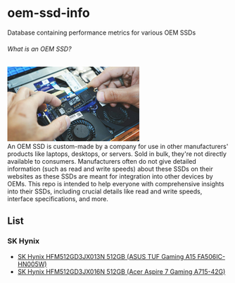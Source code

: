 # oem-ssd-info

Database containing performance metrics for various OEM SSDs 

###### What is an OEM SSD?
<img src = "./ssd.jpg" width=300><br>
An OEM SSD is custom-made by a company for use in other manufacturers' products like laptops, desktops, or servers. Sold in bulk, they're not directly available to consumers. Manufacturers often do not give detailed information (such as read and write speeds) about these SSDs on their websites as these SSDs are meant for integration into other devices by OEMs. This repo is intended to help everyone with comprehensive insights into their SSDs, including crucial details like read and write speeds, interface specifications, and more.

## List

### SK Hynix

 - [SK Hynix HFM512GD3JX013N 512GB (ASUS TUF Gaming A15 FA506IC-HN005W)](./benchmarks/sk_hynix/SK%20Hynix%20HFM512GD3JX013N/README.md)
 - [SK Hynix HFM512GD3JX016N 512GB (Acer Aspire 7 Gaming A715-42G)](./benchmarks/sk_hynix/SK%20Hynix%20HFM512GD3JX016N/README.md)
